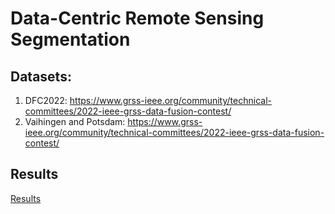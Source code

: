 # Data-Centric Remote Sensing Segmentation

## Datasets:

1. DFC2022: https://www.grss-ieee.org/community/technical-committees/2022-ieee-grss-data-fusion-contest/
2. Vaihingen and Potsdam: https://www.grss-ieee.org/community/technical-committees/2022-ieee-grss-data-fusion-contest/

## Results

[Results](https://docs.google.com/spreadsheets/d/1pM2W7AIu9Ec0EJw_NHq68Wf6Ocz1lrjvpFrpDhtIEHc/edit?usp=sharing)
